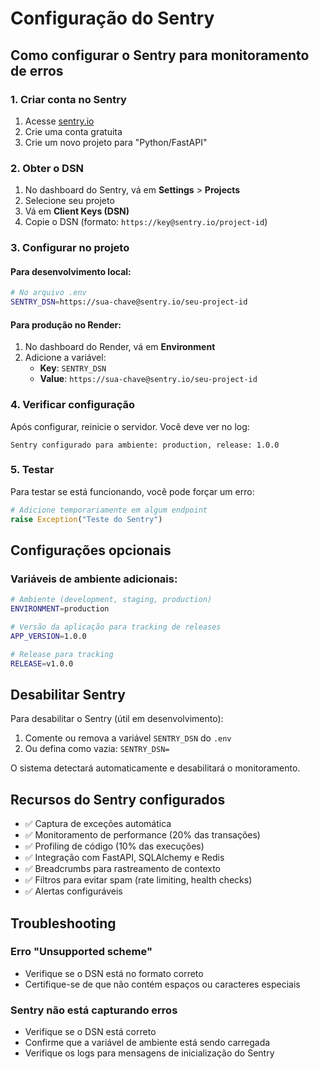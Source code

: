 # Configuração do Sentry

## Como configurar o Sentry para monitoramento de erros

### 1. Criar conta no Sentry

1. Acesse [sentry.io](https://sentry.io)
2. Crie uma conta gratuita
3. Crie um novo projeto para "Python/FastAPI"

### 2. Obter o DSN

1. No dashboard do Sentry, vá em **Settings** > **Projects**
2. Selecione seu projeto
3. Vá em **Client Keys (DSN)**
4. Copie o DSN (formato: `https://key@sentry.io/project-id`)

### 3. Configurar no projeto

#### Para desenvolvimento local:
```bash
# No arquivo .env
SENTRY_DSN=https://sua-chave@sentry.io/seu-project-id
```

#### Para produção no Render:
1. No dashboard do Render, vá em **Environment**
2. Adicione a variável:
   - **Key**: `SENTRY_DSN`
   - **Value**: `https://sua-chave@sentry.io/seu-project-id`

### 4. Verificar configuração

Após configurar, reinicie o servidor. Você deve ver no log:
```
Sentry configurado para ambiente: production, release: 1.0.0
```

### 5. Testar

Para testar se está funcionando, você pode forçar um erro:
```python
# Adicione temporariamente em algum endpoint
raise Exception("Teste do Sentry")
```

## Configurações opcionais

### Variáveis de ambiente adicionais:

```bash
# Ambiente (development, staging, production)
ENVIRONMENT=production

# Versão da aplicação para tracking de releases
APP_VERSION=1.0.0

# Release para tracking
RELEASE=v1.0.0
```

## Desabilitar Sentry

Para desabilitar o Sentry (útil em desenvolvimento):

1. Comente ou remova a variável `SENTRY_DSN` do `.env`
2. Ou defina como vazia: `SENTRY_DSN=`

O sistema detectará automaticamente e desabilitará o monitoramento.

## Recursos do Sentry configurados

- ✅ Captura de exceções automática
- ✅ Monitoramento de performance (20% das transações)
- ✅ Profiling de código (10% das execuções)
- ✅ Integração com FastAPI, SQLAlchemy e Redis
- ✅ Breadcrumbs para rastreamento de contexto
- ✅ Filtros para evitar spam (rate limiting, health checks)
- ✅ Alertas configuráveis

## Troubleshooting

### Erro "Unsupported scheme"
- Verifique se o DSN está no formato correto
- Certifique-se de que não contém espaços ou caracteres especiais

### Sentry não está capturando erros
- Verifique se o DSN está correto
- Confirme que a variável de ambiente está sendo carregada
- Verifique os logs para mensagens de inicialização do Sentry